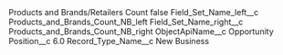 <?xml version="1.0" encoding="UTF-8"?>
<CustomMetadata xmlns="http://soap.sforce.com/2006/04/metadata" xmlns:xsi="http://www.w3.org/2001/XMLSchema-instance" xmlns:xsd="http://www.w3.org/2001/XMLSchema">
    <label>Products and Brands/Retailers Count</label>
    <protected>false</protected>
    <values>
        <field>Field_Set_Name_left__c</field>
        <value xsi:type="xsd:string">Products_and_Brands_Count_NB_left</value>
    </values>
    <values>
        <field>Field_Set_Name_right__c</field>
        <value xsi:type="xsd:string">Products_and_Brands_Count_NB_right</value>
    </values>
    <values>
        <field>ObjectApiName__c</field>
        <value xsi:type="xsd:string">Opportunity</value>
    </values>
    <values>
        <field>Position__c</field>
        <value xsi:type="xsd:double">6.0</value>
    </values>
    <values>
        <field>Record_Type_Name__c</field>
        <value xsi:type="xsd:string">New Business</value>
    </values>
</CustomMetadata>
